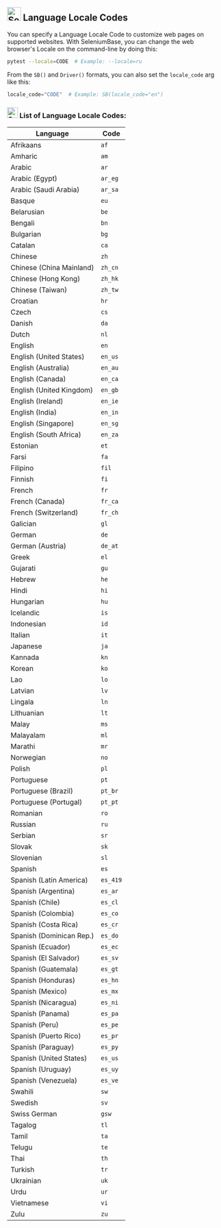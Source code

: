 <!-- SeleniumBase Docs -->

## [<img src="https://seleniumbase.github.io/img/logo6.png" title="SeleniumBase" width="32">](https://github.com/seleniumbase/SeleniumBase/) Language Locale Codes

You can specify a Language Locale Code to customize web pages on supported websites. With SeleniumBase, you can change the web browser's Locale on the command-line by doing this:

```bash
pytest --locale=CODE  # Example: --locale=ru
```

From the ``SB()`` and ``Driver()`` formats, you can also set the ``locale_code`` arg like this:

```python
locale_code="CODE"  # Example: SB(locale_code="en")
```

<h3><img src="https://seleniumbase.github.io/img/logo6.png" title="SeleniumBase" width="25" /> List of Language Locale Codes:</h3>

<table>
    <thead><tr><th>Language</th><th>Code</th></tr></thead>
    <tbody class="list">
      <tr><td>Afrikaans</td><td><code translate="no" dir="ltr">af</code></td></tr>
      <tr><td>Amharic</td><td><code translate="no" dir="ltr">am</code></td></tr>
      <tr><td>Arabic</td><td><code translate="no" dir="ltr">ar</code></td></tr>
      <tr><td>Arabic (Egypt)</td><td><code translate="no" dir="ltr">ar_<wbr>eg</code></td></tr>
      <tr><td>Arabic (Saudi Arabia)</td><td><code translate="no" dir="ltr">ar_<wbr>sa</code></td></tr>
      <tr><td>Basque</td><td><code translate="no" dir="ltr">eu</code></td></tr>
      <tr><td>Belarusian</td><td><code translate="no" dir="ltr">be</code></td></tr>
      <tr><td>Bengali</td><td><code translate="no" dir="ltr">bn</code></td></tr>
      <tr><td>Bulgarian</td><td><code translate="no" dir="ltr">bg</code></td></tr>
      <tr><td>Catalan</td><td><code translate="no" dir="ltr">ca</code></td></tr>
      <tr><td>Chinese</td><td><code translate="no" dir="ltr">zh</code></td></tr>
      <tr><td>Chinese (China Mainland)</td><td><code translate="no" dir="ltr">zh_<wbr>cn</code></td></tr>
      <tr><td>Chinese (Hong Kong)</td><td><code translate="no" dir="ltr">zh_<wbr>hk</code></td></tr>
      <tr><td>Chinese (Taiwan)</td><td><code translate="no" dir="ltr">zh_<wbr>tw</code></td></tr>
      <tr><td>Croatian</td><td><code translate="no" dir="ltr">hr</code></td></tr>
      <tr><td>Czech</td><td><code translate="no" dir="ltr">cs</code></td></tr>
      <tr><td>Danish</td><td><code translate="no" dir="ltr">da</code></td></tr>
      <tr><td>Dutch</td><td><code translate="no" dir="ltr">nl</code></td></tr>
      <tr><td>English</td><td><code translate="no" dir="ltr">en</code></td></tr>
      <tr><td>English (United States)</td><td><code translate="no" dir="ltr">en_<wbr>us</code></td></tr>
      <tr><td>English (Australia)</td><td><code translate="no" dir="ltr">en_<wbr>au</code></td></tr>
      <tr><td>English (Canada)</td><td><code translate="no" dir="ltr">en_<wbr>ca</code></td></tr>
      <tr><td>English (United Kingdom)</td><td><code translate="no" dir="ltr">en_<wbr>gb</code></td></tr>
      <tr><td>English (Ireland)</td><td><code translate="no" dir="ltr">en_<wbr>ie</code></td></tr>
      <tr><td>English (India)</td><td><code translate="no" dir="ltr">en_<wbr>in</code></td></tr>
      <tr><td>English (Singapore)</td><td><code translate="no" dir="ltr">en_<wbr>sg</code></td></tr>
      <tr><td>English (South Africa)</td><td><code translate="no" dir="ltr">en_<wbr>za</code></td></tr>
      <tr><td>Estonian</td><td><code translate="no" dir="ltr">et</code></td></tr>
      <tr><td>Farsi</td><td><code translate="no" dir="ltr">fa</code></td></tr>
      <tr><td>Filipino</td><td><code translate="no" dir="ltr">fil</code></td></tr>
      <tr><td>Finnish</td><td><code translate="no" dir="ltr">fi</code></td></tr>
      <tr><td>French</td><td><code translate="no" dir="ltr">fr</code></td></tr>
      <tr><td>French (Canada)</td><td><code translate="no" dir="ltr">fr_<wbr>ca</code></td></tr>
      <tr><td>French (Switzerland)</td><td><code translate="no" dir="ltr">fr_<wbr>ch</code></td></tr>
      <tr><td>Galician</td><td><code translate="no" dir="ltr">gl</code></td></tr>
      <tr><td>German</td><td><code translate="no" dir="ltr">de</code></td></tr>
      <tr><td>German (Austria)</td><td><code translate="no" dir="ltr">de_<wbr>at</code></td></tr>
      <tr><td>Greek</td><td><code translate="no" dir="ltr">el</code></td></tr>
      <tr><td>Gujarati</td><td><code translate="no" dir="ltr">gu</code></td></tr>
      <tr><td>Hebrew</td><td><code translate="no" dir="ltr">he</code></td></tr>
      <tr><td>Hindi</td><td><code translate="no" dir="ltr">hi</code></td></tr>
      <tr><td>Hungarian</td><td><code translate="no" dir="ltr">hu</code></td></tr>
      <tr><td>Icelandic</td><td><code translate="no" dir="ltr">is</code></td></tr>
      <tr><td>Indonesian</td><td><code translate="no" dir="ltr">id</code></td></tr>
      <tr><td>Italian</td><td><code translate="no" dir="ltr">it</code></td></tr>
      <tr><td>Japanese</td><td><code translate="no" dir="ltr">ja</code></td></tr>
      <tr><td>Kannada</td><td><code translate="no" dir="ltr">kn</code></td></tr>
      <tr><td>Korean</td><td><code translate="no" dir="ltr">ko</code></td></tr>
      <tr><td>Lao</td><td><code translate="no" dir="ltr">lo</code></td></tr>
      <tr><td>Latvian</td><td><code translate="no" dir="ltr">lv</code></td></tr>
      <tr><td>Lingala</td><td><code translate="no" dir="ltr">ln</code></td></tr>
      <tr><td>Lithuanian</td><td><code translate="no" dir="ltr">lt</code></td></tr>
      <tr><td>Malay</td><td><code translate="no" dir="ltr">ms</code></td></tr>
      <tr><td>Malayalam</td><td><code translate="no" dir="ltr">ml</code></td></tr>
      <tr><td>Marathi</td><td><code translate="no" dir="ltr">mr</code></td></tr>
      <tr><td>Norwegian</td><td><code translate="no" dir="ltr">no</code></td></tr>
      <tr><td>Polish</td><td><code translate="no" dir="ltr">pl</code></td></tr>
      <tr><td>Portuguese</td><td><code translate="no" dir="ltr">pt</code></td></tr>
      <tr><td>Portuguese (Brazil)</td><td><code translate="no" dir="ltr">pt_<wbr>br</code></td></tr>
      <tr><td>Portuguese (Portugal)</td><td><code translate="no" dir="ltr">pt_<wbr>pt</code></td></tr>
      <tr><td>Romanian</td><td><code translate="no" dir="ltr">ro</code></td></tr>
      <tr><td>Russian</td><td><code translate="no" dir="ltr">ru</code></td></tr>
      <tr><td>Serbian</td><td><code translate="no" dir="ltr">sr</code></td></tr>
      <tr><td>Slovak</td><td><code translate="no" dir="ltr">sk</code></td></tr>
      <tr><td>Slovenian</td><td><code translate="no" dir="ltr">sl</code></td></tr>
      <tr><td>Spanish</td><td><code translate="no" dir="ltr">es</code></td></tr>
      <tr><td>Spanish (Latin America)</td><td><code translate="no" dir="ltr">es_<wbr>419</code></td></tr>
      <tr><td>Spanish (Argentina)</td><td><code translate="no" dir="ltr">es_<wbr>ar</code></td></tr>
      <tr><td>Spanish (Chile)</td><td><code translate="no" dir="ltr">es_<wbr>cl</code></td></tr>
      <tr><td>Spanish (Colombia)</td><td><code translate="no" dir="ltr">es_<wbr>co</code></td></tr>
      <tr><td>Spanish (Costa Rica)</td><td><code translate="no" dir="ltr">es_<wbr>cr</code></td></tr>
      <tr><td>Spanish (Dominican Rep.)</td><td><code translate="no" dir="ltr">es_<wbr>do</code></td></tr>
      <tr><td>Spanish (Ecuador)</td><td><code translate="no" dir="ltr">es_<wbr>ec</code></td></tr>
      <tr><td>Spanish (El Salvador)</td><td><code translate="no" dir="ltr">es_<wbr>sv</code></td></tr>
      <tr><td>Spanish (Guatemala)</td><td><code translate="no" dir="ltr">es_<wbr>gt</code></td></tr>
      <tr><td>Spanish (Honduras)</td><td><code translate="no" dir="ltr">es_<wbr>hn</code></td></tr>
      <tr><td>Spanish (Mexico)</td><td><code translate="no" dir="ltr">es_<wbr>mx</code></td></tr>
      <tr><td>Spanish (Nicaragua)</td><td><code translate="no" dir="ltr">es_<wbr>ni</code></td></tr>
      <tr><td>Spanish (Panama)</td><td><code translate="no" dir="ltr">es_<wbr>pa</code></td></tr>
      <tr><td>Spanish (Peru)</td><td><code translate="no" dir="ltr">es_<wbr>pe</code></td></tr>
      <tr><td>Spanish (Puerto Rico)</td><td><code translate="no" dir="ltr">es_<wbr>pr</code></td></tr>
      <tr><td>Spanish (Paraguay)</td><td><code translate="no" dir="ltr">es_<wbr>py</code></td></tr>
      <tr><td>Spanish (United States)</td><td><code translate="no" dir="ltr">es_<wbr>us</code></td></tr>
      <tr><td>Spanish (Uruguay)</td><td><code translate="no" dir="ltr">es_<wbr>uy</code></td></tr>
      <tr><td>Spanish (Venezuela)</td><td><code translate="no" dir="ltr">es_<wbr>ve</code></td></tr>
      <tr><td>Swahili</td><td><code translate="no" dir="ltr">sw</code></td></tr>
      <tr><td>Swedish</td><td><code translate="no" dir="ltr">sv</code></td></tr>
      <tr><td>Swiss German</td><td><code translate="no" dir="ltr">gsw</code></td></tr>
      <tr><td>Tagalog</td><td><code translate="no" dir="ltr">tl</code></td></tr>
      <tr><td>Tamil</td><td><code translate="no" dir="ltr">ta</code></td></tr>
      <tr><td>Telugu</td><td><code translate="no" dir="ltr">te</code></td></tr>
      <tr><td>Thai</td><td><code translate="no" dir="ltr">th</code></td></tr>
      <tr><td>Turkish</td><td><code translate="no" dir="ltr">tr</code></td></tr>
      <tr><td>Ukrainian</td><td><code translate="no" dir="ltr">uk</code></td></tr>
      <tr><td>Urdu</td><td><code translate="no" dir="ltr">ur</code></td></tr>
      <tr><td>Vietnamese</td><td><code translate="no" dir="ltr">vi</code></td></tr>
      <tr><td>Zulu</td><td><code translate="no" dir="ltr">zu</code></td></tr>
    </tbody>
  </table>
